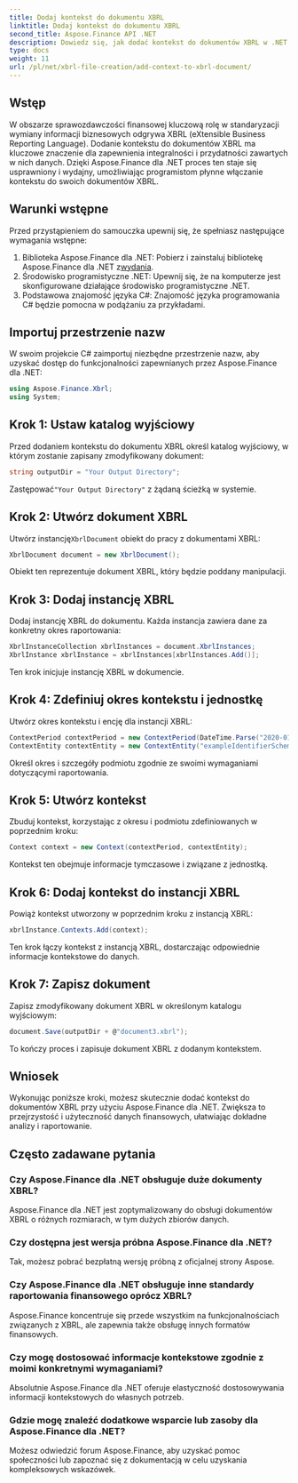 ```yaml
---
title: Dodaj kontekst do dokumentu XBRL
linktitle: Dodaj kontekst do dokumentu XBRL
second_title: Aspose.Finance API .NET
description: Dowiedz się, jak dodać kontekst do dokumentów XBRL w .NET przy użyciu Aspose.Finance w celu usprawnienia raportowania finansowego. #Aspose #Finanse #XBRL
type: docs
weight: 11
url: /pl/net/xbrl-file-creation/add-context-to-xbrl-document/
---
```

## Wstęp
W obszarze sprawozdawczości finansowej kluczową rolę w standaryzacji wymiany informacji biznesowych odgrywa XBRL (eXtensible Business Reporting Language). Dodanie kontekstu do dokumentów XBRL ma kluczowe znaczenie dla zapewnienia integralności i przydatności zawartych w nich danych. Dzięki Aspose.Finance dla .NET proces ten staje się usprawniony i wydajny, umożliwiając programistom płynne włączanie kontekstu do swoich dokumentów XBRL.
## Warunki wstępne
Przed przystąpieniem do samouczka upewnij się, że spełniasz następujące wymagania wstępne:
1. Biblioteka Aspose.Finance dla .NET: Pobierz i zainstaluj bibliotekę Aspose.Finance dla .NET z[wydania](https://releases.aspose.com/finance/net/).
2. Środowisko programistyczne .NET: Upewnij się, że na komputerze jest skonfigurowane działające środowisko programistyczne .NET.
3. Podstawowa znajomość języka C#: Znajomość języka programowania C# będzie pomocna w podążaniu za przykładami.
## Importuj przestrzenie nazw
W swoim projekcie C# zaimportuj niezbędne przestrzenie nazw, aby uzyskać dostęp do funkcjonalności zapewnianych przez Aspose.Finance dla .NET:
```csharp
using Aspose.Finance.Xbrl;
using System;
```
## Krok 1: Ustaw katalog wyjściowy
Przed dodaniem kontekstu do dokumentu XBRL określ katalog wyjściowy, w którym zostanie zapisany zmodyfikowany dokument:
```csharp
string outputDir = "Your Output Directory";
```
 Zastępować`"Your Output Directory"` z żądaną ścieżką w systemie.
## Krok 2: Utwórz dokument XBRL
 Utwórz instancję`XbrlDocument` obiekt do pracy z dokumentami XBRL:
```csharp
XbrlDocument document = new XbrlDocument();
```
Obiekt ten reprezentuje dokument XBRL, który będzie poddany manipulacji.
## Krok 3: Dodaj instancję XBRL
Dodaj instancję XBRL do dokumentu. Każda instancja zawiera dane za konkretny okres raportowania:
```csharp
XbrlInstanceCollection xbrlInstances = document.XbrlInstances;
XbrlInstance xbrlInstance = xbrlInstances[xbrlInstances.Add()];
```
Ten krok inicjuje instancję XBRL w dokumencie.
## Krok 4: Zdefiniuj okres kontekstu i jednostkę
Utwórz okres kontekstu i encję dla instancji XBRL:
```csharp
ContextPeriod contextPeriod = new ContextPeriod(DateTime.Parse("2020-01-01"), DateTime.Parse("2020-02-10"));
ContextEntity contextEntity = new ContextEntity("exampleIdentifierScheme", "exampleIdentifier");
```
Określ okres i szczegóły podmiotu zgodnie ze swoimi wymaganiami dotyczącymi raportowania.
## Krok 5: Utwórz kontekst
Zbuduj kontekst, korzystając z okresu i podmiotu zdefiniowanych w poprzednim kroku:
```csharp
Context context = new Context(contextPeriod, contextEntity);
```
Kontekst ten obejmuje informacje tymczasowe i związane z jednostką.
## Krok 6: Dodaj kontekst do instancji XBRL
Powiąż kontekst utworzony w poprzednim kroku z instancją XBRL:
```csharp
xbrlInstance.Contexts.Add(context);
```
Ten krok łączy kontekst z instancją XBRL, dostarczając odpowiednie informacje kontekstowe do danych.
## Krok 7: Zapisz dokument
Zapisz zmodyfikowany dokument XBRL w określonym katalogu wyjściowym:
```csharp
document.Save(outputDir + @"document3.xbrl");
```
To kończy proces i zapisuje dokument XBRL z dodanym kontekstem.
## Wniosek
Wykonując poniższe kroki, możesz skutecznie dodać kontekst do dokumentów XBRL przy użyciu Aspose.Finance dla .NET. Zwiększa to przejrzystość i użyteczność danych finansowych, ułatwiając dokładne analizy i raportowanie.
## Często zadawane pytania
### Czy Aspose.Finance dla .NET obsługuje duże dokumenty XBRL?
Aspose.Finance dla .NET jest zoptymalizowany do obsługi dokumentów XBRL o różnych rozmiarach, w tym dużych zbiorów danych.
### Czy dostępna jest wersja próbna Aspose.Finance dla .NET?
Tak, możesz pobrać bezpłatną wersję próbną z oficjalnej strony Aspose.
### Czy Aspose.Finance dla .NET obsługuje inne standardy raportowania finansowego oprócz XBRL?
Aspose.Finance koncentruje się przede wszystkim na funkcjonalnościach związanych z XBRL, ale zapewnia także obsługę innych formatów finansowych.
### Czy mogę dostosować informacje kontekstowe zgodnie z moimi konkretnymi wymaganiami?
Absolutnie Aspose.Finance dla .NET oferuje elastyczność dostosowywania informacji kontekstowych do własnych potrzeb.
### Gdzie mogę znaleźć dodatkowe wsparcie lub zasoby dla Aspose.Finance dla .NET?
Możesz odwiedzić forum Aspose.Finance, aby uzyskać pomoc społeczności lub zapoznać się z dokumentacją w celu uzyskania kompleksowych wskazówek.